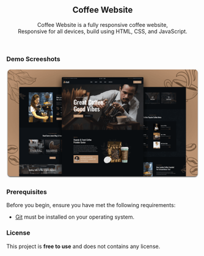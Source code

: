 <div align="center">


  <h2 align="center">Coffee Website</h2>

  Coffee Website is a fully responsive coffee website, <br />Responsive for all devices, build using HTML, CSS, and JavaScript.

</div>

<br />

### Demo Screeshots

![Keofi Desktop Demo](./readme-images/desktop.png "Desktop Demo")

### Prerequisites

Before you begin, ensure you have met the following requirements:

* [Git](https://git-scm.com/downloads "Download Git") must be installed on your operating system.


### License

This project is **free to use** and does not contains any license.
